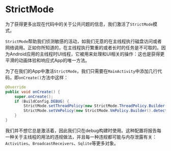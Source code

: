 # StrictMode

为了获得更多出现在代码中的关于公共问题的信息，我们激活了`StrictMode`模式。

`StrictMode`帮助我们侦测敏感的活动，如我们无意的在主线程执行磁盘访问或者网络调用。正如你所知道的，在主线程执行繁重的或者长时的任务是不可取的。因为Android应用的主线程时UI线程，它被用来处理和UI相关的操作：这也是获得更平滑的动画体验和响应式App的唯一方法。

为了在我们的App中激活`StrictMode`，我们只需要在`MainActivity`中添加几行代码，即`onCreate()`方法中这样：
```java
@Override
public void onCreate() { 
    super.onCreate();
    if (BuildConfig.DEBUG) {
        StrictMode.setThreadPolicy(new StrictMode.ThreadPolicy.Builder().detectAll().penaltyLog().build()); 
        StrictMode.setVmPolicy(new StrictMode.VmPolicy.Builder().detectAll().penaltyLog().build());
    } 
}
```
我们并不想它总是激活着，因此我们只在debug构建时使用。这种配置将报告每一种关于主线程的用法的违规做法，并且每一种违规都可能与内存泄露有关：`Activities`、`BroadcastReceivers`、`Sqlite`等更多对象。




























